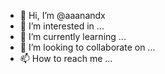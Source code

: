 - 👋 Hi, I’m @aaanandx
- 👀 I’m interested in ...
- 🌱 I’m currently learning ...
- 💞️ I’m looking to collaborate on ...
- 📫 How to reach me ...

<!---
aaanandx/aaanandx is a ✨ special ✨ repository because its `README.md` (this file) appears on your GitHub profile.
You can click the Preview link to take a look at your changes.
--->
